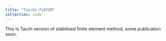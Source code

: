 ```yaml
---
title: "Taichi-PyEFEM"
collection: code
---
```


This is Taichi version of stabilised finite element method, some publication soon. 
